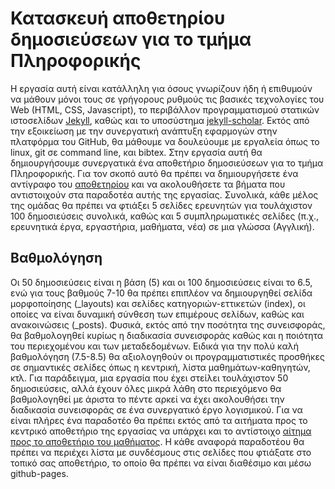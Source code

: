 # Κατασκευή αποθετηρίου δημοσιεύσεων για το τμήμα Πληροφορικής
Η εργασία αυτή είναι κατάλληλη για όσους γνωρίζουν ήδη ή επιθυμούν να μάθουν μόνοι τους σε γρήγορους ρυθμούς τις βασικές τεχνολογίες του Web (HTML, CSS, Javascript), το περιβάλλον προγραμματισμού στατικών ιστοσελίδων [Jekyll](https://jekyllrb.com/docs/quickstart/), καθώς και το υποσύστημα [jekyll-scholar](https://github.com/inukshuk/jekyll-scholar). Εκτός από την εξοικείωση με την συνεργατική ανάπτυξη εφαρμογών στην πλατφόρμα του GitHub, θα μάθουμε να δουλεύουμε με εργαλεία όπως το linux, git σε command line, και bibtex. Στην εργασία αυτή θα δημιουργήσουμε συνεργατικά ένα αποθετήριο δημοσιεύσεων για το τμήμα Πληροφορικής. Για τον σκοπό αυτό θα πρέπει να δημιουργήσετε ένα αντίγραφο του [αποθετηρίου]() και να ακολουθήσετε τα βήματα που αντιστοιχούν στα παραδοτέα αυτής της εργασίας. Συνολικά, κάθε μέλος της ομάδας θα πρέπει να φτιάξει 5 σελίδες ερευνητών για τουλάχιστον 100 δημοσιεύσεις συνολικά, καθώς και 5 συμπληρωματικές σελίδες (π.χ., ερευνητικά έργα, εργαστήρια, μαθήματα, νέα) σε μια γλώσσα (Αγγλική). 

## Βαθμολόγηση
Οι 50 δημοσιεύσεις είναι η βάση (5) και οι 100 δημοσιεύσεις είναι το 6.5, ενώ για τους βαθμούς 7-10 θα πρέπει επιπλέον να δημιουργηθεί σελίδα μορφοποίησης (_layouts) και σελίδες κατηγοριών-εττικετών (index), οι οποίες να είναι δυναμική σύνθεση των επιμέρους σελίδων, καθώς και ανακοινώσεις (_posts). Φυσικά, εκτός από την ποσότητα της συνεισφοράς, θα βαθμολογηθεί κυρίως η διαδικασία συνεισφοράς καθώς και η ποιότητα του περιεχομένου και των μεταδεδομένων. Ειδικά για την πολύ καλή βαθμολόγηση (7.5-8.5) θα αξιολογηθούν οι προγραμματιστικές προσθήκες σε σημαντικές σελίδες όπως η κεντρική, λίστα μαθημάτων-καθηγητών, κτλ. Για παράδειγμα, μια εργασία που έχει στείλει τουλάχιστον 50 δημοσιεύσεις, αλλά έχουν όλες μικρά λάθη στο περιεχόμενο θα βαθμολογηθεί με άριστα το πέντε αρκεί να έχει ακολουθήσει την διαδικασία συνεισφοράς σε ένα συνεργατικό έργο λογισμικού. Για να είναι πλήρες ένα παραδοτέο θα πρέπει εκτός από τα αιτήματα προς το κεντρικό αποθετήριο της εργασίας να υπάρχει και το αντίστοιχο [αίτημα προς το αποθετήριο του μαθήματος](https://courses-ionio.github.io/help/). Η κάθε αναφορά παραδοτέου θα πρέπει να περιέχει λίστα με συνδέσμους στις σελίδες που φτιάξατε στο τοπικό σας αποθετήριο, το οποίο θα πρέπει να είναι διαθέσιμο και μέσω github-pages.
